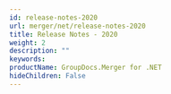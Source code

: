 ```yaml
---
id: release-notes-2020
url: merger/net/release-notes-2020
title: Release Notes - 2020
weight: 2
description: ""
keywords: 
productName: GroupDocs.Merger for .NET
hideChildren: False
---
```

